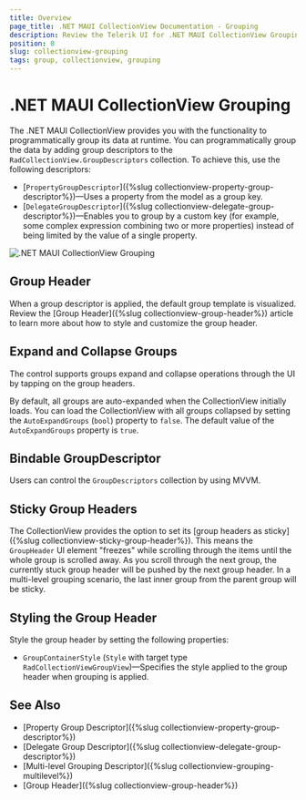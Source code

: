```yaml
---
title: Overview
page_title: .NET MAUI CollectionView Documentation - Grouping
description: Review the Telerik UI for .NET MAUI CollectionView Grouping feature.
position: 0
slug: collectionview-grouping
tags: group, collectionview, grouping
---
```


# .NET MAUI CollectionView Grouping

The .NET MAUI CollectionView provides you with the functionality to programmatically group its data at runtime. You can programmatically group the data by adding group descriptors to the  `RadCollectionView.GroupDescriptors` collection. To achieve this, use the following descriptors:

* [`PropertyGroupDescriptor`]({%slug collectionview-property-group-descriptor%})&mdash;Uses a property from the model as a group key.
* [`DelegateGroupDescriptor`]({%slug collectionview-delegate-group-descriptor%})&mdash;Enables you to group by a custom key (for example, some complex expression combining two or more properties) instead of being limited by the value of a single property. 

![.NET MAUI CollectionView Grouping](../images/collectionview-grouping.gif "Telerik .NET MAUI CollectionView")

## Group Header

When a group descriptor is applied, the default group template is visualized. Review the [Group Header]({%slug collectionview-group-header%}) article to learn more about how to style and customize the group header.

## Expand and Collapse Groups

The control supports groups expand and collapse operations through the UI by tapping on the group headers.

By default, all groups are auto-expanded when the CollectionView initially loads. You can load the CollectionView with all groups collapsed by setting the `AutoExpandGroups` (`bool`) property to `false`. The default value of the `AutoExpandGroups` property is `true`.

## Bindable GroupDescriptor

Users can control the `GroupDescriptors` collection by using MVVM.

## Sticky Group Headers

The CollectionView provides the option to set its [group headers as sticky]({%slug collectionview-sticky-group-header%}). This means the `GroupHeader` UI element "freezes" while scrolling through the items until the whole group is scrolled away. As you scroll through the next group, the currently stuck group header will be pushed by the next group header.
In a multi-level grouping scenario, the last inner group from the parent group will be sticky.

## Styling the Group Header 

Style the group header by setting the following properties:

* `GroupContainerStyle` (`Style` with target type `RadCollectionViewGroupView`)&mdash;Specifies the style applied to the group header when grouping is applied.

## See Also

- [Property Group Descriptor]({%slug collectionview-property-group-descriptor%})
- [Delegate Group Descriptor]({%slug collectionview-delegate-group-descriptor%})
- [Multi-level Grouping Descriptor]({%slug collectionview-grouping-multilevel%})
- [Group Header]({%slug collectionview-group-header%})
